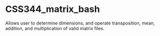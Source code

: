 # CSS344_matrix_bash
Allows user to determine dimensions, and operate transposition, mean, addition, and multiplication of valid matrix files.
